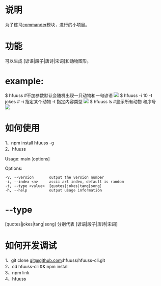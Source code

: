 # 说明
为了练习[commander](https://github.com/tj/commander.js)模块，进行的小项目。
# 功能
可以生成 [谚语|段子|唐诗|宋词]和动物图形。
# example:

$ hfuuss  #不加参数默认会随机出现一只动物和一句谚语
![](http://images.hfuusec.cn/18-4-24/72622667.jpg)
$ hfuuss -i 10 -t jokes # -i 指定某个动物   -t 指定内容类型
![](http://images.hfuusec.cn/18-4-24/30851368.jpg)
$ hfuuss ls #显示所有动物 和序号
![](http://images.hfuusec.cn/18-4-24/93656420.jpg)

# 如何使用
1、npm install hfuuss -g   
2、hfuuss

Usage: main [options]


  Options:

    -V, --version       output the version number
    -i, --index <n>     ascii art index, default is random
    -t, --type <value>  [quotes|jokes|tang|song]
    -h, --help          output usage information

# --type
 [quotes|jokes|tang|song] 分别代表 [谚语|段子|唐诗|宋词]


# 如何开发调试
1、git clone git@github.com:hfuuss/hfuuss-cli.git     
2、cd hfuuss-cli && npm install    
3、npm link     
4、hfuuss